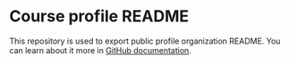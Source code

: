 # Course profile README

This repository is used to export public profile organization README. You can learn about it more in [GitHub documentation](https://docs.github.com/en/organizations/collaborating-with-groups-in-organizations/customizing-your-organizations-profile).
